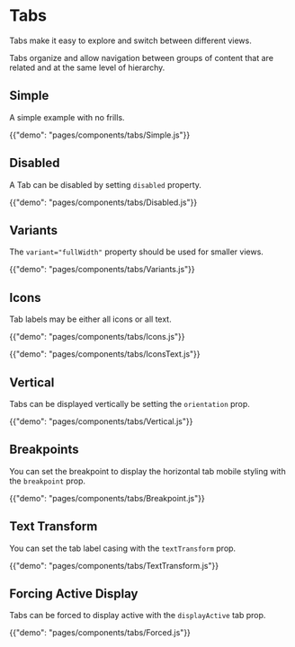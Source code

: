 # Tabs

<p class="description">Tabs make it easy to explore and switch between different views.</p>

Tabs organize and allow navigation between groups of content that are related and at the same level of hierarchy.

## Simple

A simple example with no frills.

{{"demo": "pages/components/tabs/Simple.js"}}

## Disabled

A Tab can be disabled by setting `disabled` property.

{{"demo": "pages/components/tabs/Disabled.js"}}

## Variants

The `variant="fullWidth"` property should be used for smaller views.

{{"demo": "pages/components/tabs/Variants.js"}}

## Icons

Tab labels may be either all icons or all text.

{{"demo": "pages/components/tabs/Icons.js"}}

{{"demo": "pages/components/tabs/IconsText.js"}}

## Vertical

Tabs can be displayed vertically be setting the `orientation` prop.

{{"demo": "pages/components/tabs/Vertical.js"}}

## Breakpoints

You can set the breakpoint to display the horizontal tab mobile styling with the `breakpoint` prop.

{{"demo": "pages/components/tabs/Breakpoint.js"}}

## Text Transform

You can set the tab label casing with the `textTransform` prop.

{{"demo": "pages/components/tabs/TextTransform.js"}}

## Forcing Active Display

Tabs can be forced to display active with the `displayActive` tab prop.

{{"demo": "pages/components/tabs/Forced.js"}}
